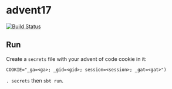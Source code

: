# advent17

[![Build Status](https://travis-ci.org/eddsteel/advent17.svg?branch=master)](https://travis-ci.org/eddsteel/advent17)


## Run

Create a `secrets` file with your advent of code cookie in it:

```
COOKIE="_ga=<ga>; _gid=<gid>; session=<session>; _gat=<gat>")

```

`. secrets` then `sbt run`.
